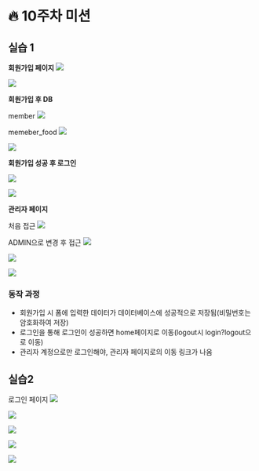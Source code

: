 # 🔥 10주차 미션

## 실습 1

**회원가입 페이지**
![](https://velog.velcdn.com/images/isb040818/post/5f9a6a02-c618-4856-a599-40e7ed4a2054/image.png)

![](https://velog.velcdn.com/images/isb040818/post/f9e22d3a-08b5-4be0-9dab-e5392b149a9a/image.png)


**회원가입 후 DB**

member
![](https://velog.velcdn.com/images/isb040818/post/3a79bce5-d593-4e47-9da5-369f252a622a/image.png)

memeber_food
![](https://velog.velcdn.com/images/isb040818/post/4fd17b38-cb80-44bf-ac1b-866291b40b70/image.png)

![](https://velog.velcdn.com/images/isb040818/post/5975d738-72d6-4b66-9b4e-b08c0e1f19f8/image.png)




**회원가입 성공 후 로그인**

![](https://velog.velcdn.com/images/isb040818/post/34403d6f-e881-46ee-b0e4-850ac2b9d46d/image.png)


![](https://velog.velcdn.com/images/isb040818/post/95c24952-d4e8-42a0-a527-7146997e64ae/image.png)

**관리자 페이지**

처음 접근
![](https://velog.velcdn.com/images/isb040818/post/de803d40-0dd5-4c50-95c9-66c97028a7db/image.png)

ADMIN으로 변경 후 접근
![](https://velog.velcdn.com/images/isb040818/post/e219ca7b-5a08-4ba9-bc46-6c2e7d52d6f1/image.png)

![](https://velog.velcdn.com/images/isb040818/post/edf3054b-96a4-4b3e-82a0-750a18669755/image.png)


![](https://velog.velcdn.com/images/isb040818/post/27f47c11-3bfb-4bd3-aadc-eae1e9dd138b/image.png)

### 동작 과정
- 회원가입 시 폼에 입력한 데이터가 데이터베이스에 성공적으로 저장됨(비밀번호는 암호화하여 저장)
- 로그인을 통해 로그인이 성공하면 home페이지로 이동(logout시 login?logout으로 이동)
- 관리자 계정으로만 로그인해야, 관리자 페이지로의 이동 링크가 나옴

## 실습2

로그인 페이지
![](https://velog.velcdn.com/images/isb040818/post/71d0c44f-3b10-43c7-8d05-d5c53432672c/image.png)

![](https://velog.velcdn.com/images/isb040818/post/bad66f9e-5f30-4f4c-b436-697c76f9e603/image.png)

![](https://velog.velcdn.com/images/isb040818/post/57b60d3d-aa78-4282-87af-d79d81fbffec/image.png)

![](https://velog.velcdn.com/images/isb040818/post/ad82337c-bbc2-498b-ac8f-d31946fd0fe4/image.png)

![](https://velog.velcdn.com/images/isb040818/post/ae713164-c8bd-4ae2-bff8-b105d0f36988/image.png)


